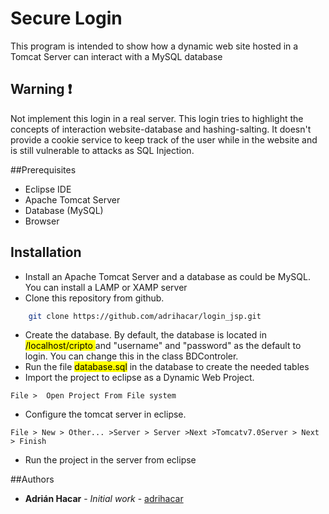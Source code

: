 # Secure Login

This program is intended to show how a dynamic web site hosted in a Tomcat Server can interact with a MySQL database 


## Warning :exclamation:

Not implement this login in a real server. This login tries to highlight the concepts of interaction website-database and hashing-salting. It doesn't provide a cookie service to keep track of the user while in the website and is still vulnerable to attacks as SQL Injection.


##Prerequisites
* Eclipse IDE
* Apache Tomcat Server
* Database (MySQL)
* Browser
## Installation


* Install an Apache Tomcat Server and a database as could be MySQL. You can install a LAMP or XAMP server 
* Clone this repository from github.
```bash
	git clone https://github.com/adrihacar/login_jsp.git
```
* Create the database. By default, the database is located in <mark> /localhost/cripto </mark> and "username" and "password" as the default to login. You can change this in the class BDControler.
* Run the file <mark> database.sql</mark> in the database to create the needed tables
* Import the project to eclipse as a Dynamic Web Project.
```
File >  Open Project From File system
```
* Configure the tomcat server in eclipse.
```
File > New > Other... >Server > Server >Next >Tomcatv7.0Server > Next > Finish
```
* Run the project in the server from eclipse

##Authors

* **Adrián Hacar** - *Initial work* - [adrihacar](https://github.com/adrihacar)

